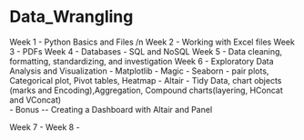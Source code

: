 # Data_Wrangling
Week 1 - Python Basics and Files /n
Week 2 - Working with Excel files
Week 3 - PDFs
Week 4 - Databases - SQL and NoSQL
Week 5 - Data cleaning, formatting, standardizing, and investigation
Week 6 - Exploratory Data Analysis and Visualization
        - Matplotlib - Magic
	- Seaborn - pair plots, Categorical plot, Pivot tables, Heatmap
	- Altair - Tidy Data, chart objects (marks and Encoding),Aggregation, Compound charts(layering, HConcat and VConcat)	
	- Bonus -- Creating a Dashboard with Altair and Panel

Week 7 - 
Week 8 - 

